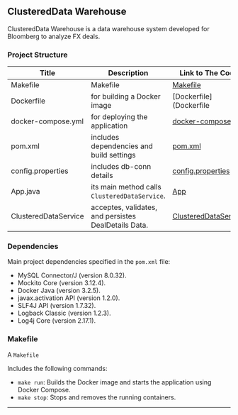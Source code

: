 ## ClusteredData Warehouse

ClusteredData Warehouse is a data warehouse system developed for Bloomberg to analyze FX deals.

### Project Structure



| Title    			     | Description   		                           	  | Link to The Code 																	   |
|------------------------|----------------------------------------------------|----------------------------------------------------------------------------------------|
| Makefile 	  	         |Makefile      			  						  |[Makefile](Makefile)																       |
| Dockerfile  	  		 |for building a Docker image						  |[Dockerfile](Dockerfile  															   |
|docker-compose.yml		 |for deploying the application						  | [docker-compose.yml](docker-compose.yml)											   |
|pom.xml		   		 |includes dependencies and build settings			  | [pom.xml](pom.xml)           														   |
|config.properties 		 |includes db-conn details							  | [config.properties](src/main/resources/config.properties)							   |
|App.java          		 |its main method calls `ClusteredDataService`.		  |[App](src/main/java/com/progresssoft/App.java)         								   |
|ClusteredDataService    |acceptes, validates, and persistes DealDetails Data.|[ClusteredDataService](src/main/java/com/progresssoft/service/ClusteredDataService.java)|



### Dependencies

Main project dependencies specified in the `pom.xml` file:

- MySQL Connector/J (version 8.0.32).
- Mockito Core (version 3.12.4).
- Docker Java (version 3.2.5).
- javax.activation API (version 1.2.0).
- SLF4J API (version 1.7.32).
- Logback Classic (version 1.2.3).
- Log4j Core (version 2.17.1).

### Makefile

A `Makefile`

Includes the following commands:

- `make run`: Builds the Docker image and starts the application using Docker Compose.
- `make stop`: Stops and removes the running containers.

---